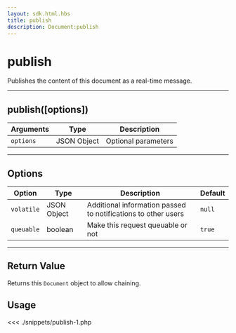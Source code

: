 ```yaml
---
layout: sdk.html.hbs
title: publish
description: Document:publish
---
```


# publish

Publishes the content of this document as a real-time message.

---

## publish([options])

| Arguments | Type        | Description         |
| --------- | ----------- | ------------------- |
| `options` | JSON Object | Optional parameters |

---

## Options

| Option     | Type        | Description                                                   | Default |
| ---------- | ----------- | ------------------------------------------------------------- | ------- |
| `volatile` | JSON Object | Additional information passed to notifications to other users | `null`  |
| `queuable` | boolean     | Make this request queuable or not                             | `true`  |

---

## Return Value

Returns this `Document` object to allow chaining.

## Usage

<<< ./snippets/publish-1.php
